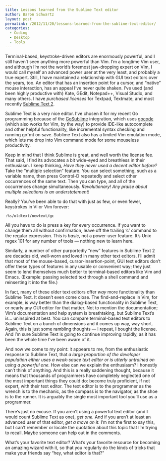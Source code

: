 ```yaml
---
title: Lessons learned from the Sublime Text editor
author: Baron Schwartz
layout: post
permalink: /2012/11/20/lessons-learned-from-the-sublime-text-editor/
categories:
  - Coding
  - Desktop
  - Tools
---
```

Terminal-based, keystroke-driven editors are enormously powerful, and I still haven&#8217;t seen anything more powerful than Vim. I&#8217;m a longtime Vim user, and although I&#8217;m not the world&#8217;s foremost jaw-dropping expert on Vim, I would call myself an advanced power user at the very least, and probably a true expert. Still, I have maintained a relationship with GUI text editors over the years, too. An editor that has an insertion point for a cursor, and &#8220;native&#8221; mouse interaction, has an appeal I&#8217;ve never quite shaken. I&#8217;ve used (and been highly productive with) Kate, GEdit, Notepad++, Visual Studio, and many others. I have *purchased licenses* for Textpad, Textmate, and most recently [Sublime Text 2][1].

Sublime Text is a very nice editor. I&#8217;ve chosen it for my recent Go programming because of the [GoSublime][2] integration, which uses [gocode][3] (which also works for Vim, by the way) to provide IDE-like autocomplete and other helpful functionality, like incremental syntax checking and running gofmt on save. Sublime Text also has a limited Vim emulation mode, which lets me drop into Vim command mode for some mouseless productivity.

Keep in mind that I think Sublime is great, and well worth the license fee. That said, I find its advocates a bit wide-eyed and breathless in their enthusiasm. I keep thinking, *Have they never used a decent editor before?* Take the &#8220;multiple selection&#8221; feature. You can select something, such as a variable name, then press Control-D repeatedly and select other occurrences of the same text. Then you can type, and all of the occurrences change simultaneously. *Revolutionary! Any praise about multiple selections is an understatement!*

Really? You&#8217;ve been able to do that with just as few, or even fewer, keystrokes in Vi or Vim forever:

    :%s/oldtext/newtext/gc

All you have to do is press a key for every occurrence. If you want to change them all without confirmation, leave off the trailing &#8216;c&#8217; command to the regular expression. This is *basic*, not a power-user feature. It&#8217;s Unix regex 101 for any number of tools &#8212; nothing new to learn here.

Similarly, a number of other purportedly &#8220;new&#8221; features in Sublime Text 2 are decades old, well-worn and loved in many other text editors. I&#8217;ll admit that most of the mouse-based, cursor-insertion-point, GUI text editors don&#8217;t offer these types of features in any usable or convenient way; they just seem to lend themselves much better to terminal-based editors like Vim and Emacs. (Example: passing selected text through a shell command and reinserting it into the file.)

In fact, many of these older text editors offer *way* more functionality than Sublime Text. It doesn&#8217;t even come close. The find-and-replace in Vim, for example, is way better than the dialog-based functionality in Sublime Text, or nearly any GUI editor for that matter. Not to mention the documentation; Vim&#8217;s documentation and help system is breathtaking, but Sublime Text&#8217;s is&#8230; uninspired at best. You can compare terminal-based text editors to Sublime Text on a bunch of dimensions and it comes up way, way short. Again, this is just some rambling thoughts &#8212; I repeat, I bought the license. And I&#8217;m sure Sublime Text is going to continue improving rapidly, as it has been the whole time I&#8217;ve been aware of it.

And now we come to my point: it appears to me, from the enthusiastic response to Sublime Text, that *a large proportion of the developer population either uses a weak-sauce text editor or is utterly untrained on using a powerful one.* How else can we explain the enthusiasm? I honestly can&#8217;t think of anything. And this is a really saddening thought, because it means that thousands of programmers have completely neglected one of the most important things they could do: become truly proficient, if not expert, with their text editor. The text editor is to the programmer as the wrench is to the mechanic, as the compass is to the navigator, as the shoe is to the runner. It is arguably the single most important tool you&#8217;ll use as a programmer.

There&#8217;s just no excuse. If you aren&#8217;t using a powerful text editor (and I would count Sublime Text as one), *get one.* And if you aren&#8217;t at least an advanced user of that editor, *get a move on it.* I&#8217;m not the first to say this, but I can&#8217;t remember or locate the quotation about this topic that I&#8217;m trying to recall. Maybe someone can help out in the comments.

What&#8217;s your favorite text editor? What&#8217;s your favorite resource for becoming an amazing wizard with it, so that you regularly do the kinds of tricks that make your friends say &#8220;hey, what editor is that?&#8221;

 [1]: http://www.sublimetext.com/
 [2]: https://github.com/DisposaBoy/GoSublime
 [3]: https://github.com/nsf/gocode